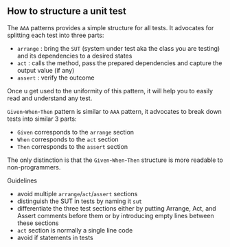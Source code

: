 ## How to structure a unit test

The `AAA` patterns provides a simple structure for all tests. It advocates for splitting each test into three parts:
- `arrange` : bring the `SUT` (system under test aka the class you are testing) and its dependencies to a desired states
- `act` : calls the method, pass the prepared dependencies and capture the output value (if any)
- `assert` : verify the outcome

Once u get used to the uniformity of this pattern, it will help you to easily read and understand any test.

`Given`-`When`-`Then` pattern is similar to `AAA` pattern, it advocates to break down tests into similar 3 parts: 
- `Given` corresponds to the `arrange` section
- `When` corresponds to the `act` section
- `Then` corresponds to the `assert` section

The only distinction is that the `Given`-`When`-`Then` structure is more readable to non-programmers.

Guidelines 
- avoid multiple `arrange`/`act`/`assert` sections 
- distinguish the SUT in tests by naming it `sut`
- differentiate the three test sections either by putting Arrange, Act, and Assert comments before them or by introducing empty lines between these sections
- `act` section is normally a single line code
- avoid if statements in tests
